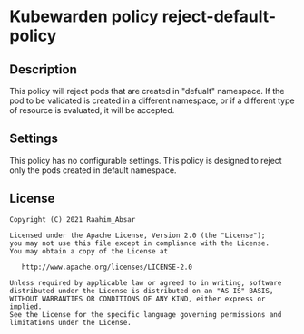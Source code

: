 
# Kubewarden policy reject-default-policy

## Description

This policy will reject pods that are created in "defualt" namespace. If
the pod to be validated is created in a different namespace, or if a different type
of resource is evaluated, it will be accepted.

## Settings

This policy has no configurable settings. This policy is designed to reject only the 
pods created in default namespace.

## License

```
Copyright (C) 2021 Raahim_Absar

Licensed under the Apache License, Version 2.0 (the "License");
you may not use this file except in compliance with the License.
You may obtain a copy of the License at

   http://www.apache.org/licenses/LICENSE-2.0

Unless required by applicable law or agreed to in writing, software
distributed under the License is distributed on an "AS IS" BASIS,
WITHOUT WARRANTIES OR CONDITIONS OF ANY KIND, either express or implied.
See the License for the specific language governing permissions and
limitations under the License.
```
